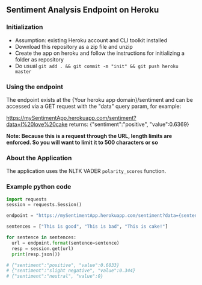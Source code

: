 ## Sentiment Analysis Endpoint on Heroku

### Initialization
- Assumption: existing Heroku account and CLI toolkit installed
- Download this repository as a zip file and unzip
- Create the app on heroku and follow the instructions for initializing a folder as repository
- Do usual `git add . && git commit -m "init" && git push heroku master`

### Using the endpoint
The endpoint exists at the {Your heroku app domain}/sentiment and can be accessed via a GET request with the "data" query param, for example:

https://mySentimentApp.herokuapp.com/sentiment?data=I%20love%20cake
returns: {"sentiment":"positive", "value":0.6369}

**Note: Because this is a request through the URL, length limits are enforced. So you will want to limit it to 500 characters or so**

### About the Application
The application uses the NLTK VADER `polarity_scores` function.


### Example python code
```python
import requests
session = requests.Session()

endpoint = "https://mySentimentApp.herokuapp.com/sentiment?data={sentence}"

sentences = ["This is good", "This is bad", "This is cake!"]

for sentence in sentences:
  url = endpoint.format(sentence=sentence)
  resp = session.get(url)
  print(resp.json())

# {"sentiment":"positive", "value":0.6033}
# {"sentiment":"slight negative", "value":0.344}
# {"sentiment":"neutral", "value":0}
```
